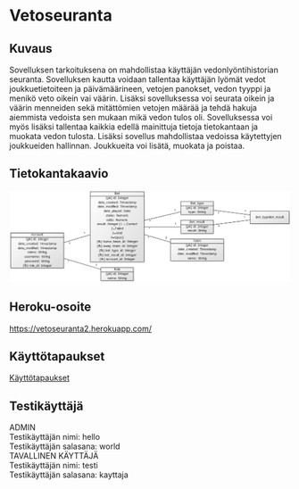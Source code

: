 # Vetoseuranta

## Kuvaus
Sovelluksen tarkoituksena on mahdollistaa käyttäjän vedonlyöntihistorian seuranta. Sovelluksen kautta voidaan tallentaa käyttäjän lyömät vedot joukkuetietoiteen ja päivämäärineen, vetojen panokset, vedon tyyppi ja menikö veto oikein vai väärin. Lisäksi sovelluksessa voi seurata oikein ja väärin menneiden sekä mitättömien vetojen määrää ja tehdä hakuja aiemmista vedoista sen mukaan mikä vedon tulos oli. Sovelluksessa voi myös lisäksi tallentaa kaikkia edellä mainittuja tietoja tietokantaan ja muokata vedon tulosta. Lisäksi sovellus mahdollistaa vedoissa käytettyjen joukkueiden hallinnan. Joukkueita voi lisätä, muokata ja poistaa.

## Tietokantakaavio
![alt text](https://github.com/jyrki26/Vetoseuranta2/blob/master/documentation/tietokantakaavio_1.jpg)

## Heroku-osoite
https://vetoseuranta2.herokuapp.com/

## Käyttötapaukset
[Käyttötapaukset](https://github.com/jyrki26/Vetoseuranta2/blob/master/documentation/k%C3%A4ytt%C3%B6tapaukset.docx)

## Testikäyttäjä
ADMIN<br/>
Testikäyttäjän nimi: hello<br/>Testikäyttäjän salasana: world<br/>
TAVALLINEN KÄYTTÄJÄ<br/>
Testikäyttäjän nimi: testi<br/>Testikäyttäjän salasana: kayttaja